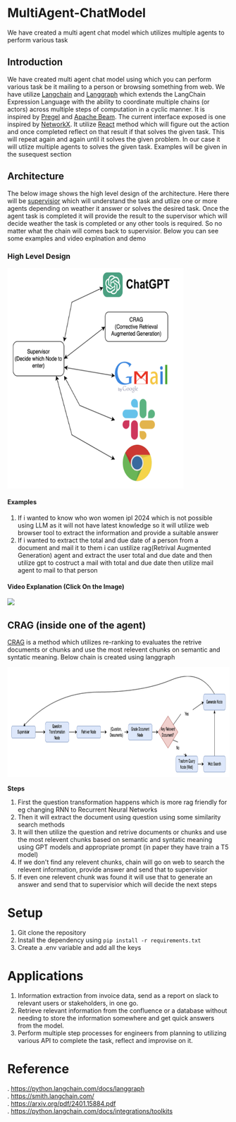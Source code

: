 # MultiAgent-ChatModel
We have created a multi agent chat model which utilizes multiple agents to perform various task

## Introduction
We have created multi agent chat model using which you can perform various task be it mailing to a person or browsing something from web. We have utilize [Langchain](https://python.langchain.com/docs/get_started/quickstart/) and [Langgraph](https://python.langchain.com/docs/langgraph/) which extends the LangChain Expression Language with the ability to coordinate multiple chains (or actors) across multiple steps of computation in a cyclic manner. It is inspired by [Pregel](https://research.google/pubs/pregel-a-system-for-large-scale-graph-processing/) and [Apache Beam](https://beam.apache.org/). The current interface exposed is one inspired by [NetworkX](https://networkx.org/documentation/latest/). It utilize [React](https://arxiv.org/pdf/2210.03629.pdf) method which will figure out the action and once completed reflect on that result if that solves the given task. This will repeat again and again until it solves the given problem. In our case it will utlize multiple agents to solves the given task. Examples will be given in the susequest section


## Architecture 
The below image shows the high level design of the architecture. Here there will be [supervisior](https://github.com/langchain-ai/langgraph/blob/main/examples/multi_agent/agent_supervisor.ipynb) which will understand the task and utlize one or more agents depending on weather it answer or solves the desired task. Once the agent task is completed it will provide the result to the supervisor which will decide weather the task is completed or any other tools is required. So no matter what the chain will comes back to supervisior. Below you can see some examples and video explnation and demo

### High Level Design
<img src="https://github.com/usama8199/MultiAgent-ChatModel/blob/main/Image/Overview.png" width="400" height="500"/>

#### Examples
1. If i wanted to know who won women ipl 2024 which is not possible using LLM as it will not have latest knowledge so it will utilize web browser tool to extract the information and provide a suitable answer
2. If i wanted to extract the total and due date of a person from a document and mail it to them i can ustilize rag(Retrival Augmented Generation) agent and extract the user total and due date and then utilize gpt to costruct a mail with total and due date then utilize mail agent to mail to that person

#### Video Explanation (Click On the Image)
[<img src="https://img.youtube.com/vi/rvDZ_jIoIho/maxresdefault.jpg" width="70%">](https://youtu.be/rvDZ_jIoIho)


## CRAG (inside one of the agent)
[CRAG](https://arxiv.org/pdf/2401.15884.pdf) is a method which utilizes re-ranking to evaluates the retrive documents or chunks and use the most relevent chunks on semantic and syntatic meaning. Below chain is created using langgraph


<img src="https://github.com/usama8199/MultiAgent-ChatModel/blob/main/Image/CRAG.png" width="1400" height="250"/>

**Steps**
1. First the question transformation happens which is more rag friendly for eg changing RNN to Recurrent Neural Networks
2. Then it will extract the document using question using some similarity search methods
3. It will then utilize the question and retrive documents or chunks and use the most relevent chunks based on semantic and syntatic meaning using GPT models and appropriate prompt (in paper they have train a T5 model)
4. If we don't find any relevent chunks, chain will go on web to search the relevent information, provide answer and send that to supervisior
5. If even one relevent chunk was found it will use that to generate an answer and send that to supervisior which will decide the next steps

# Setup

1. Git clone the repository
2. Install the dependency using `pip install -r requirements.txt`
3. Create a .env variable and add all the keys 









# Applications
1. Information extraction from invoice data, send as a report on slack to relevant users or stakeholders, in one go.
2. Retrieve relevant information from the confluence or a database without needing to store the information somewhere and get quick answers from the model.
3. Perform multiple step processes for engineers from planning to utilizing various API to complete the task, reflect and improvise on it.

# Reference
. https://python.langchain.com/docs/langgraph \
. https://smith.langchain.com/ \
. https://arxiv.org/pdf/2401.15884.pdf \
. https://python.langchain.com/docs/integrations/toolkits 

